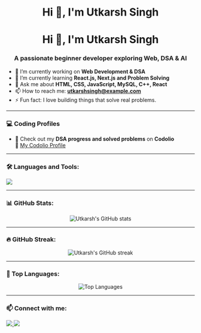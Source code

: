 <h1 align="center">Hi 👋, I'm Utkarsh Singh</h1>
<h1 align="center">Hi 👋, I'm Utkarsh Singh</h1>
<h3 align="center">A passionate beginner developer exploring Web, DSA & AI</h3>

- 🔭 I’m currently working on **Web Development & DSA**
- 🌱 I’m currently learning **React.js, Next.js and Problem Solving**
- 💬 Ask me about **HTML, CSS, JavaScript, MySQL, C++, React**
- 📫 How to reach me: **utkarshsingh@example.com**
- ⚡ Fun fact: I love building things that solve real problems.

---

### 💻 Coding Profiles

- 🚀 Check out my **DSA progress and solved problems** on **Codolio**  
  🔗 [My Codolio Profile](https://www.codolio.io/BtwUtkarsh)

---

### 🛠️ Languages and Tools:
<p align="left">
  <img src="https://skillicons.dev/icons?i=html,css,js,react,nextjs,cpp,python,mysql,git,github,vscode" />
</p>

---

### 📊 GitHub Stats:
<p align="center">
  <img src="https://github-readme-stats.vercel.app/api?username=BtwUtkarsh&show_icons=true&theme=radical" alt="Utkarsh's GitHub stats" />
</p>

---

### 🔥 GitHub Streak:
<p align="center">
  <img src="https://github-readme-streak-stats.herokuapp.com/?user=BtwUtkarsh&theme=radical" alt="Utkarsh's GitHub streak" />
</p>

---

### 📘 Top Languages:
<p align="center">
  <img src="https://github-readme-stats.vercel.app/api/top-langs/?username=BtwUtkarsh&layout=compact&theme=radical" alt="Top Languages" />
</p>

---

### 📫 Connect with me:
<p>
  <a href="https://www.linkedin.com/in/your-linkedin-id" target="_blank">
    <img src="https://img.shields.io/badge/LinkedIn-blue?style=flat&logo=linkedin" />
  </a>
  <a href="mailto:utkarshsingh@example.com">
    <img src="https://img.shields.io/badge/Gmail-red?style=flat&logo=gmail&logoColor=white" />
  </a>
</p>









